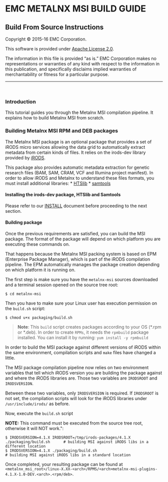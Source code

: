 # EMC METALNX MSI BUILD GUIDE

## Build From Source Instructions

Copyright © 2015-16 EMC Corporation.

This software is provided under [Apache License 2.0](http://www.apache.org/licenses/LICENSE-2.0).

The information in this file is provided “as is.” EMC Corporation makes no representations or warranties of any kind with respect to the information in this publication, and specifically disclaims implied warranties of merchantability or fitness for a particular purpose. 

-------------------------------- 

<br>

### Introduction

<a name="Introduction"></a>

This tutorial guides you through the Metalnx MSI compilation pipeline. It explains how to build Metalnx MSI from scratch.

### Building Metalnx MSI RPM and DEB packages

The Metalnx MSI package is an optional package that provides a set of iRODS micro services allowing the data grid to automatically extract metadata from certain kinds of files. It relies on the irods-dev library provided by  [iRODS][irods-dev-download].

This package also provides automatic metadata extraction for genetic research files (BAM, SAM, CRAM, VCF and Illumina project manifest). In order to allow iRODS and Metalnx to understand these files formats, you must install additional libraries:
    * [HTSlib][htslib-download]
	* [samtools][samtools-download]

#### Installing the irods-dev package, HTSlib and Samtools

Please refer to our [INSTALL](INSTALL.md#resolving-metalnx-msi-dependencies) document before proceeding to the next section.

#### Building package

Once the previous requirements are satisfied, you can build the MSI package. The format of the package will depend on which platform you are executing these commands on. 

That happens because the Metalnx MSI packing system is based on EPM (Enterprise Package Manager), which is part of the iRODS compilation pipeline. The EPM automatically manages the package creation depending on which platform it is running on.

The first step is make sure you have the `metalnx-msi` sources downloaded and a terminal session opened on the source tree root:

    $ cd metalnx-msi
	
Then you have to make sure your Linux user has execution permission on the `build.sh` script:

    $ chmod u+x packaging/build.sh
	
> __Note__: This `build` script creates packages according to your OS (*.rpm or *.deb). In order to create `RPMs`,
 it needs the `rpmbuild` package installed. You can install it by running: `yum install -y rpmbuild`

In order to build the MSI package against different versions of iRODS within the same environment, compilation scripts and `make` files have changed a little. 

The MSI package compilation pipeline now relies on two environment variables that tell which iRODS version you are building the package against and where the iRODS libraries are. Those two variables are `IRODSROOT` and `IRODSVERSION`.

Between these two variables, only `IRODSVERSION` is required. If `IRODSROOT` is not set, the compilation scripts will look for the iRODS libraries under `/usr/include/irods/` as before.
	
Now, execute the `build.sh` script

**NOTE:** This command must be executed from the source tree root, otherwise it will NOT work.":

	$ IRODSVERSION=4.1.X IRODSROOT=/tmp/irods-packages/4.1.X ./packaging/build.sh      # building MSI against iRODS libs in a different location
    $ IRODSVERSION=4.1.X ./packaging/build.sh                                           # building MSI against iRODS libs in a standard location

Once completed, your resulting package can be found at `<metalnx_msi_root>/linux-X.XX-<arch>/RPMS/<arch>metalnx-msi-plugins-4.1.X-1.0-DEV.<arch>.<rpm/deb>`.

[irods-dev-download]: http://irods.org/download/
[htslib-download]: https://github.com/samtools/htslib/releases/download/1.3.1/htslib-1.3.1.tar.bz2
[samtools-download]: https://github.com/samtools/samtools/releases/download/1.3.1/samtools-1.3.1.tar.bz2
